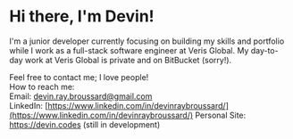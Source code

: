 # Hi there, I'm Devin!
I'm a junior developer currently focusing on building my skills and portfolio while I work as a full-stack software engineer at Veris Global. My day-to-day work at Veris Global is private and on BitBucket (sorry!).

Feel free to contact me; I love people!  
How to reach me:  
Email: devin.ray.broussard@gmail.com  
LinkedIn: [https://www.linkedin.com/in/devinraybroussard/](https://www.linkedin.com/in/devinraybroussard/)
Personal Site: https://devin.codes (still in development)

